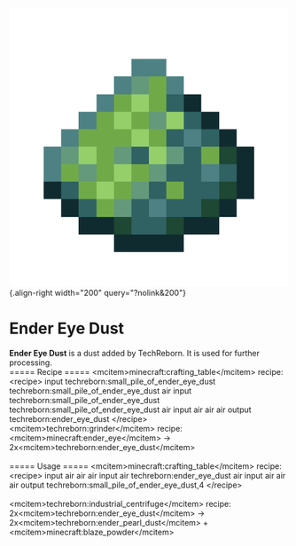![Ender Eye Dust](/media/mods/techreborn/ender_eye_dust.png){.align-right width="200" query="?nolink&200"}

# Ender Eye Dust

**Ender Eye Dust** is a dust added by TechReborn. It is used for further processing.\
===== Recipe ===== \<mcitem\>minecraft:crafting_table\</mcitem\> recipe: \<recipe\> input techreborn:small_pile_of_ender_eye_dust techreborn:small_pile_of_ender_eye_dust air input techreborn:small_pile_of_ender_eye_dust techreborn:small_pile_of_ender_eye_dust air input air air air output techreborn:ender_eye_dust \</recipe\>\
\<mcitem\>techreborn:grinder\</mcitem\> recipe:\
\<mcitem\>minecraft:ender_eye\</mcitem\> -\> 2x\<mcitem\>techreborn:ender_eye_dust\</mcitem\>\
\
===== Usage ===== \<mcitem\>minecraft:crafting_table\</mcitem\> recipe: \<recipe\> input air air air input air techreborn:ender_eye_dust air input air air air output techreborn:small_pile_of_ender_eye_dust,4 \</recipe\>\
\
\<mcitem\>techreborn:industrial_centrifuge\</mcitem\> recipe:\
2x\<mcitem\>techreborn:ender_eye_dust\</mcitem\> -\> 2x\<mcitem\>techreborn:ender_pearl_dust\</mcitem\> + \<mcitem\>minecraft:blaze_powder\</mcitem\>

